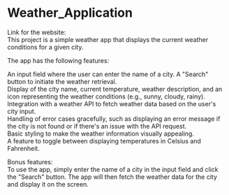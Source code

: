 # Weather_Application
Link for the website: 
<br>
This project is a simple weather app that displays the current weather conditions for a given city.<br>

The app has the following features:<br>

An input field where the user can enter the name of a city.
A "Search" button to initiate the weather retrieval.<br>
Display of the city name, current temperature, weather description, and an icon representing the weather conditions (e.g., sunny, cloudy, rainy).<br>
Integration with a weather API to fetch weather data based on the user's city input.<br>
Handling of error cases gracefully, such as displaying an error message if the city is not found or if there's an issue with the API request.<br>
Basic styling to make the weather information visually appealing.<br>
A feature to toggle between displaying temperatures in Celsius and Fahrenheit.<br>

Bonus features:<br>
To use the app, simply enter the name of a city in the input field and click the "Search" button. The app will then fetch the weather data for the city and display it on the screen.
